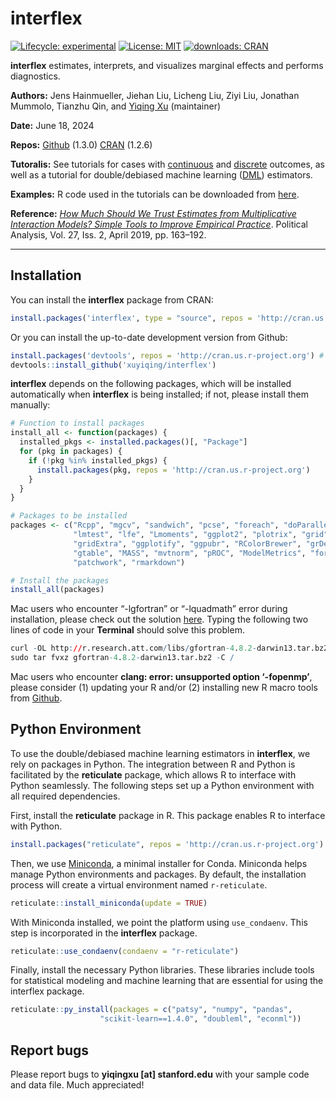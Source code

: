 
<!-- README.md is generated from README.Rmd. Please edit that file -->

# interflex

<!-- badges: start -->

[![Lifecycle:
experimental](https://img.shields.io/badge/lifecycle-stable-green.svg)](https://www.tidyverse.org/lifecycle/#stablel)
[![License:
MIT](https://img.shields.io/badge/License-MIT-yellow.svg)](https://opensource.org/licenses/MIT)
[![downloads:
CRAN](https://cranlogs.r-pkg.org/badges/grand-total/interflex)](https://www.datasciencemeta.com/rpackages)
<!-- badges: end -->

**interflex** estimates, interprets, and visualizes marginal effects and
performs diagnostics.

**Authors:** Jens Hainmueller, Jiehan Liu, Licheng Liu, Ziyi Liu,
Jonathan Mummolo, Tianzhu Qin, and [Yiqing Xu](https://yiqingxu.org/)
(maintainer)

**Date:** June 18, 2024

**Repos:** [Github](https://github.com/xuyiqing/interflex) (1.3.0)
[CRAN](https://cran.r-project.org/web/packages/interflex/index.html)
(1.2.6)

**Tutoralis:** See tutorials for cases with
[continuous](https://yiqingxu.org/packages/interflex/articles/continuous.html)
and
[discrete](https://yiqingxu.org/packages/interflex/articles/discrete.html)
outcomes, as well as a tutorial for double/debiased machine learning
([DML](https://yiqingxu.org/packages/interflex/articles/dml.html))
estimators.

**Examples:** R code used in the tutorials can be downloaded from
[here](examples.R).

**Reference:** [*How Much Should We Trust Estimates from Multiplicative
Interaction Models? Simple Tools to Improve Empirical
Practice*](http://bit.ly/HMX2019). Political Analysis, Vol. 27, Iss. 2,
April 2019, pp. 163–192.

------------------------------------------------------------------------

## Installation

You can install the **interflex** package from CRAN:

``` r
install.packages('interflex', type = "source", repos = 'http://cran.us.r-project.org') 
```

Or you can install the up-to-date development version from Github:

``` r
install.packages('devtools', repos = 'http://cran.us.r-project.org') # if not already installed
devtools::install_github('xuyiqing/interflex')
```

**interflex** depends on the following packages, which will be installed
automatically when **interflex** is being installed; if not, please
install them manually:

``` r
# Function to install packages
install_all <- function(packages) {
  installed_pkgs <- installed.packages()[, "Package"]
  for (pkg in packages) {
    if (!pkg %in% installed_pkgs) {
      install.packages(pkg, repos = 'http://cran.us.r-project.org')
    }
  }
}

# Packages to be installed
packages <- c("Rcpp", "mgcv", "sandwich", "pcse", "foreach", "doParallel", 
              "lmtest", "lfe", "Lmoments", "ggplot2", "plotrix", "grid", 
              "gridExtra", "ggplotify", "ggpubr", "RColorBrewer", "grDevices", 
              "gtable", "MASS", "mvtnorm", "pROC", "ModelMetrics", "foreign",
              "patchwork", "rmarkdown")

# Install the packages
install_all(packages)
```

Mac users who encounter “-lgfortran” or “-lquadmath” error during
installation, please check out the solution
[here](http://thecoatlessprofessor.com/programming/rcpp-rcpparmadillo-and-os-x-mavericks-lgfortran-and-lquadmath-error/).
Typing the following two lines of code in your **Terminal** should solve
this problem.

``` r
curl -OL http://r.research.att.com/libs/gfortran-4.8.2-darwin13.tar.bz2
sudo tar fvxz gfortran-4.8.2-darwin13.tar.bz2 -C /
```

Mac users who encounter **clang: error: unsupported option ‘-fopenmp’**,
please consider (1) updating your R and/or (2) installing new R macro
tools from
[Github](https://github.com/rmacoslib/r-macos-rtools/releases/tag/v3.1.0).

## Python Environment

To use the double/debiased machine learning estimators in **interflex**,
we rely on packages in Python. The integration between R and Python is
facilitated by the **reticulate** package, which allows R to interface
with Python seamlessly. The following steps set up a Python environment
with all required dependencies.

First, install the **reticulate** package in R. This package enables R
to interface with Python.

``` r
install.packages("reticulate", repos = 'http://cran.us.r-project.org')
```

Then, we use [Miniconda](https://docs.anaconda.com/free/miniconda/), a
minimal installer for Conda. Miniconda helps manage Python environments
and packages. By default, the installation process will create a virtual
environment named `r-reticulate`.

``` r
reticulate::install_miniconda(update = TRUE)
```

With Miniconda installed, we point the platform using `use_condaenv`.
This step is incorporated in the **interflex** package.

``` r
reticulate::use_condaenv(condaenv = "r-reticulate")
```

Finally, install the necessary Python libraries. These libraries include
tools for statistical modeling and machine learning that are essential
for using the interflex package.

``` r
reticulate::py_install(packages = c("patsy", "numpy", "pandas", 
                    "scikit-learn==1.4.0", "doubleml", "econml"))
```

## Report bugs

Please report bugs to **yiqingxu \[at\] stanford.edu** with your sample
code and data file. Much appreciated!
